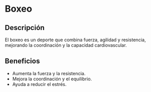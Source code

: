 # Boxeo

## Descripción
El boxeo es un deporte que combina fuerza, agilidad y resistencia, mejorando la coordinación y la capacidad cardiovascular.

## Beneficios
- Aumenta la fuerza y la resistencia.
- Mejora la coordinación y el equilibrio.
- Ayuda a reducir el estrés.


